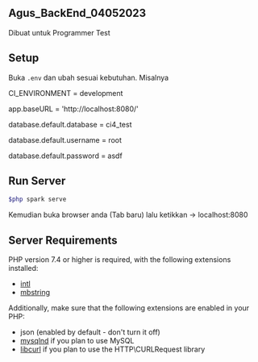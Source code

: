 ## Agus_BackEnd_04052023
<p>Dibuat untuk Programmer Test</p>

## Setup

Buka `.env` dan ubah sesuai kebutuhan. Misalnya

CI_ENVIRONMENT = development

app.baseURL = 'http://localhost:8080/'

database.default.database = ci4_test

database.default.username = root

database.default.password = asdf

## Run Server
```bash
$php spark serve
```

Kemudian buka browser anda (Tab baru) lalu ketikkan -> localhost:8080

## Server Requirements

PHP version 7.4 or higher is required, with the following extensions installed:

- [intl](http://php.net/manual/en/intl.requirements.php)
- [mbstring](http://php.net/manual/en/mbstring.installation.php)

Additionally, make sure that the following extensions are enabled in your PHP:

- json (enabled by default - don't turn it off)
- [mysqlnd](http://php.net/manual/en/mysqlnd.install.php) if you plan to use MySQL
- [libcurl](http://php.net/manual/en/curl.requirements.php) if you plan to use the HTTP\CURLRequest library
